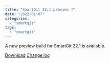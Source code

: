 ```yaml
---
title: "SmartGit 22.1 preview 4"
date: "2022-01-07"
categories: 
  - "smartgit"
tags: 
  - "smartgit"
---
```


A new preview build for SmartGit 22.1 is available.

[Download](http://www.syntevo.com/smartgit/preview) [Change log](http://www.syntevo.com/smartgit/changelog-eap.txt)

